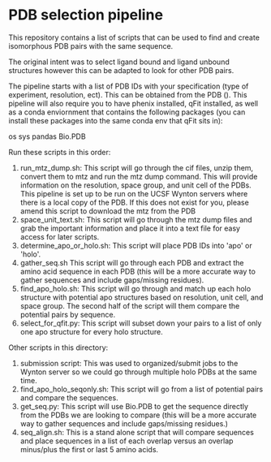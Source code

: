# PDB selection pipeline

This repository contains a list of scripts that can be used to find and create isomorphous PDB pairs with the same sequence. 

The original intent was to select ligand bound and ligand unbound structures however this can be adapted to look for other PDB pairs. 

The pipeline starts with a list of PDB IDs with your specification (type of experiment, resolution, ect). This can be obtained from the PDB (). This pipeline will also require you to have phenix installed, qFit installed, as well as a conda enviornment that contains the following packages (you can install these packages into the same conda env that qFit sits in):

os
sys
pandas
Bio.PDB

Run these scripts in this order:

1) run_mtz_dump.sh: This script will go through the cif files, unzip them, convert them to mtz and run the mtz dump command. This will provide information on the resolution, space group, and unit cell of the PDBs. This pipeline is set up to be run on the UCSF Wynton servers where there is a local copy of the PDB. If this does not exist for you, please amend this script to download the mtz from the PDB
2) space_unit_text.sh: This script will go through the mtz dump files and grab the important information and place it into a text file for easy access for later scripts. 
3) determine_apo_or_holo.sh: This script will place PDB IDs into 'apo' or 'holo'. 
4) gather_seq.sh This script will go through each PDB and extract the amino acid sequence in each PDB (this will be a more accurate way to gather sequences and include gaps/missing residues). 
5) find_apo_holo.sh: This script will go through and match up each holo structure with potential apo structures based on resolution, unit cell, and space group. The second half of the script will them compare the potential pairs by sequence. 
6) select_for_qfit.py: This script will subset down your pairs to a list of only one apo structure for every holo structure.


Other scripts in this directory:

1) submission script: This was used to organized/submit jobs to the Wynton server so we could go through multiple holo PDBs at the same time.
2) find_apo_holo_seqonly.sh: This script will go from a list of potential pairs and compare the sequences. 
3) get_seq.py: This script will use Bio.PDB to get the sequence directly from the PDBs we are looking to compare (this will be a more accurate way to gather sequences and include gaps/missing residues.)
4) seq_align.sh: This is a stand alone script that will compare sequences and place sequences in a list of each overlap versus an overlap minus/plus the first or last 5 amino acids.

